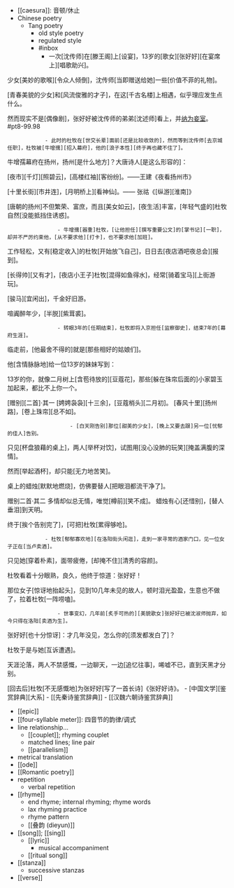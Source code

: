 - [[caesura]]: 音顿/休止
- Chinese poetry
    - Tang poetry
        - old style poetry
        - regulated style
        - #inbox
            - 一次[沈传师]在[滕王阁]上[设宴]，13岁的[歌女][张好好][在宴席上][唱歌助兴]。

少女[美妙的歌喉][令众人倾倒]，沈传师[当即赠送给她]一些[价值不菲的礼物]。

[青春美貌的少女]和[风流俊雅的才子]，在这[千古名楼]上相遇，似乎理应发生点什么。

然而现实不是[偶像剧]，张好好被沈传师的弟弟[沈述师]看上，并[纳为妾室](https://www.zhihu.com/question/64877334/answer/1149236025)。 #pt8-99.98


                - 此时的杜牧在[世交长辈]面前[还是比较收敛的]，然而等到沈传师[去京城任职]，杜牧被[牛增孺][招入幕府]，他的[浪子本性][终于再也藏不住了]。

牛增孺幕府在扬州，扬州[是什么地方]？大唐诗人[是这么形容的]：

[夜市][千灯][照碧云]，[高楼红袖][客纷纷]。——王建《夜看扬州市》

[十里长街][市井连]，[月明桥上][看神仙]。—— 张祜《[纵游][淮南]》

[唐朝的扬州]不但繁荣、富庶，而且[美女如云]，[夜生活]丰富，[年轻气盛的]杜牧自然[没能抵挡住诱惑]。


                    - 牛增孺[器重]杜牧，[让他担任][撰写重要公文]的[掌书记][一职]，却并不严厉约束他，[从不要求他][打卡]，也不要求他[加班]。

工作轻松，又有[稳定收入]的杜牧[开始放飞自己]，日日去[夜店酒吧夜总会][报到]。

[长得帅][又有才]，[夜店小王子]杜牧[混得如鱼得水]，经常[骑着宝马][上街游玩]。

[骏马][宜闲出]，千金好旧游。

喧阗醉年少，[半脱][紫茸裘]。


                    - 转眼3年的[任期结束]，杜牧即将入京担任[监察御史]，结束7年的[幕府生涯]。

临走前，[他最舍不得的]就是[那些相好的姑娘们]。

他[含情脉脉地]给一位13岁的妹妹写到：

13岁的你，就像二月树上[含苞待放的][豆蔻花]，那些[躲在珠帘后面的]小家碧玉加起来，都比不上你一个。

[赠别][二首]·其一
[娉娉袅袅][十三余]，[豆蔻梢头][二月初]。
[春风十里][扬州路]，[卷上珠帘][总不如]。

                        - [白天刚告别]那位[甜美的少女]，[晚上又要去跟]另一位[忧郁的佳人]告别。

只见[杯盘狼藉的桌上]，两人[举杯对饮]，试图用[没心没肺的玩笑][掩盖满腹的深情]。

然而[举起酒杯]，却只能[无力地苦笑]。

桌上的蜡烛[默默地燃烧]，仿佛要替人[把眼泪都流干净了]。

赠别二首·其二
多情却似总无情，唯觉[樽前][笑不成]。
蜡烛有心[还惜别]，[替人垂泪]到天明。

终于[挨个告别完了]，[可把]杜牧[累得够呛]。



                - 杜牧[郁郁寡欢地][在洛阳街头闲逛]，走到一家寻常的酒家门口，见一位女子正在[当卢卖酒]。

只见她[穿着朴素]，面带疲倦，[却掩不住][清秀的容颜]。

杜牧看着十分眼熟，良久，他终于惊道：张好好！

那位女子[惊讶地抬起头]，见到10几年未见的故人，顿时泪光盈盈，生意也不做了，拉着杜牧[一阵唠嗑]。


                    - 世事变幻，几年前[炙手可热的][美貌歌女]张好好已被沈淑师抛弃，如今只得在洛阳[卖酒为生]。

张好好[也十分惊讶]：才几年没见，怎么你的[须发都发白了]？

杜牧于是与她[互诉遭遇]。

天涯沦落，两人不禁感慨，一边聊天，一边[追忆往事]，唏嘘不已，直到天黑才分别。

[回去后]杜牧[不无感慨地]为张好好[写了一首长诗]《张好好诗》。
    - [中国文学][鉴赏辞典][大系]
        - [[先秦诗鉴赏辞典]]
        - [[汉魏六朝诗鉴赏辞典]]
- [[epic]]
- [[four-syllable meter]]: 四音节的韵律/调式
- line relationship...
    - [[couplet]]; rhyming couplet
    - matched lines; line pair
    - [[parallelism]]
- metrical translation
- [[ode]]
- [[Romantic poetry]]
- repetition
    - verbal repetition
- [[rhyme]]
    - end rhyme; internal rhyming; rhyme words
    - lax rhyming practice
    - rhyme pattern
    - [[叠韵 (dieyun)]]
- [[song]]; [[sing]]
    - [[lyric]]
        - musical accompaniment
    - [[ritual song]]
- [[stanza]]
    - successive stanzas
- [[verse]]
